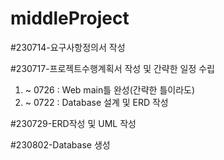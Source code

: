 # middleProject

#230714-요구사항정의서 작성

#230717-프로젝트수행계획서 작성 및 간략한 일정 수립
  1. ~ 0726 : Web main틀 완성(간략한 틀이라도)
  2. ~ 0722 : Database 설계 및 ERD 작성

#230729-ERD작성 및 UML 작성

#230802-Database 생성
